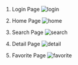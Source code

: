 1. Login Page
![login](https://github.com/user-attachments/assets/73c8609e-2156-460e-842c-7e5c08b26849)

2. Home Page
![home](https://github.com/user-attachments/assets/00235fad-a0f0-40be-816e-a2dea1d28b61)

3. Search Page
![search](https://github.com/user-attachments/assets/01607481-9ecb-4157-ab60-bbcc1bbe7271)

4. Detail Page
![detail](https://github.com/user-attachments/assets/8febd69e-700a-47ae-9fc2-1a25d502ee8b)

5. Favorite Page
![favorite](https://github.com/user-attachments/assets/ffd447ff-a895-4d2f-acb3-81254d749c85)

